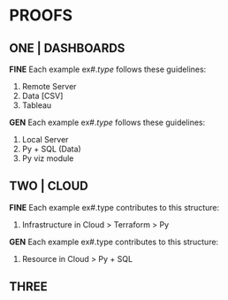 # PROOFS

## ONE | DASHBOARDS

**FINE** 
Each example ex#.*type* follows these guidelines:
1. Remote Server
2. Data [CSV]
3. Tableau

**GEN** 
Each example ex#.*type* follows these guidelines:
1. Local Server
2. Py + SQL (Data)
3. Py viz module

## TWO | CLOUD

**FINE**
Each example ex#.type contributes to  this structure:
1. Infrastructure in Cloud > Terraform > Py

**GEN**
Each example ex#.type contributes to  this structure:
1. Resource in Cloud > Py + SQL

## THREE